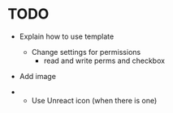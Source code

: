 # TODO

- Explain how to use template
  - Change settings for permissions
    - read and write perms and checkbox

- Add image
- - Use Unreact icon (when there is one)
